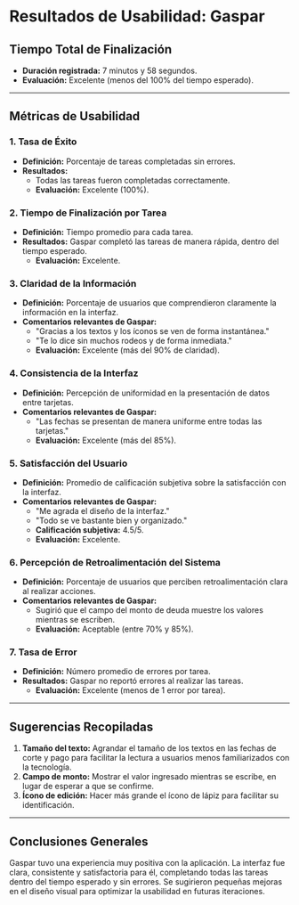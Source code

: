 # Resultados de Usabilidad: Gaspar

## Tiempo Total de Finalización
- **Duración registrada:** 7 minutos y 58 segundos.
- **Evaluación:** Excelente (menos del 100% del tiempo esperado).

---

## Métricas de Usabilidad

### 1. Tasa de Éxito
- **Definición:** Porcentaje de tareas completadas sin errores.
- **Resultados:** 
  - Todas las tareas fueron completadas correctamente.
  - **Evaluación:** Excelente (100%).

### 2. Tiempo de Finalización por Tarea
- **Definición:** Tiempo promedio para cada tarea.
- **Resultados:** Gaspar completó las tareas de manera rápida, dentro del tiempo esperado.
  - **Evaluación:** Excelente.

### 3. Claridad de la Información
- **Definición:** Porcentaje de usuarios que comprendieron claramente la información en la interfaz.
- **Comentarios relevantes de Gaspar:**
  - "Gracias a los textos y los íconos se ven de forma instantánea."
  - "Te lo dice sin muchos rodeos y de forma inmediata."
  - **Evaluación:** Excelente (más del 90% de claridad).

### 4. Consistencia de la Interfaz
- **Definición:** Percepción de uniformidad en la presentación de datos entre tarjetas.
- **Comentarios relevantes de Gaspar:**
  - "Las fechas se presentan de manera uniforme entre todas las tarjetas."
  - **Evaluación:** Excelente (más del 85%).

### 5. Satisfacción del Usuario
- **Definición:** Promedio de calificación subjetiva sobre la satisfacción con la interfaz.
- **Comentarios relevantes de Gaspar:**
  - "Me agrada el diseño de la interfaz."
  - "Todo se ve bastante bien y organizado."
  - **Calificación subjetiva:** 4.5/5.
  - **Evaluación:** Excelente.

### 6. Percepción de Retroalimentación del Sistema
- **Definición:** Porcentaje de usuarios que perciben retroalimentación clara al realizar acciones.
- **Comentarios relevantes de Gaspar:**
  - Sugirió que el campo del monto de deuda muestre los valores mientras se escriben.
  - **Evaluación:** Aceptable (entre 70% y 85%).

### 7. Tasa de Error
- **Definición:** Número promedio de errores por tarea.
- **Resultados:** Gaspar no reportó errores al realizar las tareas.
  - **Evaluación:** Excelente (menos de 1 error por tarea).

---

## Sugerencias Recopiladas
1. **Tamaño del texto:** Agrandar el tamaño de los textos en las fechas de corte y pago para facilitar la lectura a usuarios menos familiarizados con la tecnología.
2. **Campo de monto:** Mostrar el valor ingresado mientras se escribe, en lugar de esperar a que se confirme.
3. **Ícono de edición:** Hacer más grande el ícono de lápiz para facilitar su identificación.

---

## Conclusiones Generales
Gaspar tuvo una experiencia muy positiva con la aplicación. La interfaz fue clara, consistente y satisfactoria para él, completando todas las tareas dentro del tiempo esperado y sin errores. Se sugirieron pequeñas mejoras en el diseño visual para optimizar la usabilidad en futuras iteraciones.

